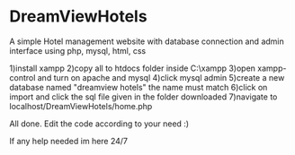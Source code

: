 # DreamViewHotels
A simple Hotel management website with database connection and admin interface using php, mysql, html, css

1)install xampp
2)copy all to htdocs folder inside C:\xampp
3)open xampp-control and turn on apache and mysql
4)click mysql admin
5)create a new database named "dreamview hotels" the name must match
6)click on import and click the sql file given in the folder downloaded
7)navigate to localhost/DreamViewHotels/home.php

All done. Edit the code according to your need :)

If any help needed im here 24/7
